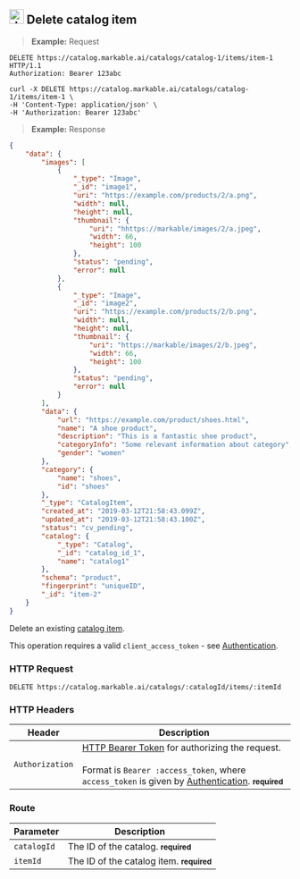 
## <img src="images/delete-catalog-item_icon.png" alt="delete-catalog-item_icon" width="26px" height="auto"> Delete catalog item

> **Example:** Request

```http
DELETE https://catalog.markable.ai/catalogs/catalog-1/items/item-1 HTTP/1.1
Authorization: Bearer 123abc
```

```shell
curl -X DELETE https://catalog.markable.ai/catalogs/catalog-1/items/item-1 \
-H 'Content-Type: application/json' \
-H 'Authorization: Bearer 123abc'
```
<!--
```python
import requests

url = "https://catalog.markable.ai/catalogs/catalog-1/items/item-1"

headers = {
   'Content-Type': "application/json",
   'Authorization': "Bearer 123abc",
   }

response = requests.request("DELETE", url, headers=headers)

print(response.text)

```
-->

> **Example:** Response

```json
{
    "data": {
        "images": [
            {
                "_type": "Image",
                "_id": "image1",
                "uri": "https://example.com/products/2/a.png",
                "width": null,
                "height": null,
                "thumbnail": {
                    "uri": "hhttps://markable/images/2/a.jpeg",
                    "width": 66,
                    "height": 100
                },
                "status": "pending",
                "error": null
            },
            {
                "_type": "Image",
                "_id": "image2",
                "uri": "https://example.com/products/2/b.png",
                "width": null,
                "height": null,
                "thumbnail": {
                    "uri": "https://markable/images/2/b.jpeg",
                    "width": 66,
                    "height": 100
                },
                "status": "pending",
                "error": null
            }
        ],
        "data": {
            "url": "https://example.com/product/shoes.html",
            "name": "A shoe product",
            "description": "This is a fantastic shoe product",
            "categoryInfo": "Some relevant information about category",
            "gender": "women"
        },
        "category": {
            "name": "shoes",
            "id": "shoes"
        },
        "_type": "CatalogItem",
        "created_at": "2019-03-12T21:58:43.099Z",
        "updated_at": "2019-03-12T21:58:43.100Z",
        "status": "cv_pending",
        "catalog": {
            "_type": "Catalog",
            "_id": "catalog_id_1",
            "name": "catalog1"
        },
        "schema": "product",
        "fingerprint": "uniqueID",
        "_id": "item-2"
    }
}
```


Delete an existing [catalog item](#the-catalog-item-object).

<aside class="notice">
    This operation requires a valid <code>client_access_token</code> - see <a href="#authentication">Authentication</a>.
</aside>


### HTTP Request

`DELETE https://catalog.markable.ai/catalogs/:catalogId/items/:itemId`


### HTTP Headers

Header       		| Description
----------      	| ----------
`Authorization`     | [HTTP Bearer Token](https://tools.ietf.org/html/rfc6750) for authorizing the request. <br><br>Format is `Bearer :access_token`, where `access_token` is given by [Authentication](#authentication). **<small>required</small>**


### Route

Parameter       | Description
----------      | ----------
`catalogId`     | The ID of the catalog. **<small>required</small>**
`itemId`       	| The ID of the catalog item. **<small>required</small>**

